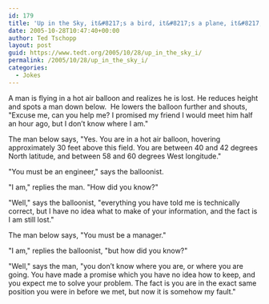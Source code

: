```yaml
---
id: 179
title: 'Up in the Sky, it&#8217;s a bird, it&#8217;s a plane, it&#8217;s a&#8230;.'
date: 2005-10-28T10:47:40+00:00
author: Ted Tschopp
layout: post
guid: https://www.tedt.org/2005/10/28/up_in_the_sky_i/
permalink: /2005/10/28/up_in_the_sky_i/
categories:
  - Jokes
---
```

A man is flying in a hot air balloon and realizes he is lost. He reduces height and spots a man down below.&nbsp; He lowers the balloon further and shouts, "Excuse me, can you help me? I promised my friend I would meet him half an hour ago, but I don&#8217;t know where I am."

The man below says, "Yes. You are in a hot air balloon, hovering approximately 30 feet above this field. You are between 40 and 42 degrees North latitude, and between 58 and 60 degrees West longitude."

"You must be an engineer," says the balloonist.

"I am," replies the man. "How did you know?"

"Well," says the balloonist, "everything you have told me is technically correct, but I have no idea what to make of your information, and the fact is I am still lost."

The man below says, "You must be a manager."

"I am," replies the balloonist, "but how did you know?"

"Well," says the man, "you don&#8217;t know where you are, or where you are going. You have made a promise which you have no idea how to keep, and you expect me to solve your problem. The fact is you are in the exact same position you were in before we met, but now it is somehow my fault."